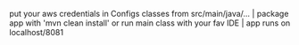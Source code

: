 put your aws credentials in Configs classes from src/main/java/... |
package app with 'mvn clean install' or run main class with your fav IDE | app runs on localhost/8081
